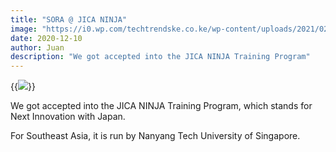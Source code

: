 ```yaml
---
title: "SORA @ JICA NINJA"
image: "https://i0.wp.com/techtrendske.co.ke/wp-content/uploads/2021/02/JICA-NINJA-accelerator-in-Kenya.jpg"
date: 2020-12-10
author: Juan
description: "We got accepted into the JICA NINJA Training Program"
---
```


{{<img src="https://i0.wp.com/techtrendske.co.ke/wp-content/uploads/2021/02/JICA-NINJA-accelerator-in-Kenya.jpg" >}}


We got accepted into the JICA NINJA Training Program, which stands for Next Innovation with Japan. 

For Southeast Asia, it is run by Nanyang Tech University of Singapore. 
